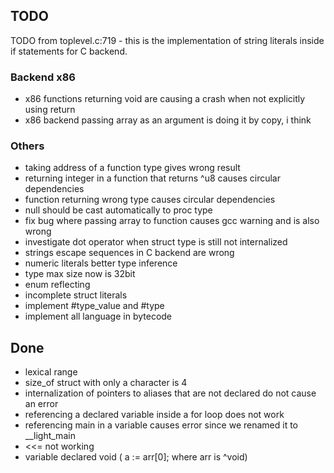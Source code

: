 ## TODO

TODO from toplevel.c:719 - this is the implementation of string literals inside if statements for C backend.

### Backend x86
- x86 functions returning void are causing a crash when not explicitly using return
- x86 backend passing array as an argument is doing it by copy, i think

### Others
- taking address of a function type gives wrong result
- returning integer in a function that returns ^u8 causes circular dependencies
- function returning wrong type causes circular dependencies
- null should be cast automatically to proc type
- fix bug where passing array to function causes gcc warning and is also wrong
- investigate dot operator when struct type is still not internalized
- strings escape sequences in C backend are wrong
- numeric literals better type inference
- type max size now is 32bit
- enum reflecting
- incomplete struct literals
- implement #type_value and #type
- implement all language in bytecode

## Done

- lexical range
- size_of struct with only a character is 4
- internalization of pointers to aliases that are not declared do not cause an error
- referencing a declared variable inside a for loop does not work
- referencing main in a variable causes error since we renamed it to __light_main
- <<= not working
- variable declared void ( a := arr[0]; where arr is ^void) 
